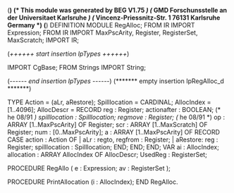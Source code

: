   (**************************************************************) 
  (*   This module was generated by BEG V1.75        *)
  (*        GMD Forschunsstelle an der Universitaet Karlsruhe   *)
  (*        Vincenz-Priessnitz-Str. 1 76131 Karlsruhe Germany   *)
  (**************************************************************)
 DEFINITION MODULE RegAlloc;
 FROM IR IMPORT  Expression;
 FROM IR IMPORT MaxPscArity, Register, RegisterSet, MaxScratch;
 IMPORT IR;

(*++++++ start insertion IpTypes ++++++*)

IMPORT CgBase;
FROM Strings	IMPORT	String;


(*------ end   insertion IpTypes ------*)
(******* empty insertion IpRegAlloc_d *******)
 
 TYPE  Action        = (aLr, aRestore);
	Spilllocation = CARDINAL;
 	AllocIndex    = [1..4096];
       AllocDescr    = RECORD 
 	    reg           : Register;
           actionafter   : BOOLEAN;  (* he 08/91 *)
 	    spilllocation : Spilllocation;
           regmove       : Register;  (* he 08/91 *)
 	    op            : ARRAY [1..MaxPscArity] OF Register;
	    scr           : ARRAY [1..MaxScratch] OF Register;
 	    num           : [0..MaxPscArity];
 	    a             : ARRAY [1..MaxPscArity] OF RECORD
 	       CASE action : Action OF
              |   aLr     : regto, regfrom  : Register;
 	       |   aRestore: reg             : Register;
     		             spilllocation   : Spilllocation;
 	       END;
 	    END;
 	 END;
 VAR    ai         : AllocIndex;
        allocation : ARRAY AllocIndex OF AllocDescr;
        UsedReg    : RegisterSet;

 PROCEDURE  RegAllo ( e : Expression; av : RegisterSet );
 
 PROCEDURE  PrintAllocation (i : AllocIndex);
 END RegAlloc.
